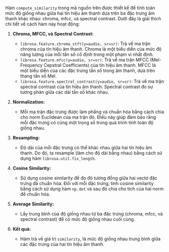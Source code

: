 Hàm `compute_similarity` trong mã nguồn trên được thiết kế để tính toán mức độ giống nhau giữa hai tín hiệu âm thanh dựa trên ba đặc trưng âm thanh khác nhau: chroma, mfcc, và spectral contrast. Dưới đây là giải thích chi tiết về cách hàm này hoạt động:

1. **Chroma, MFCC, và Spectral Contrast:**
    - `librosa.feature.chroma_stft(y=audio, sr=sr)`: Trả về ma trận chroma của tín hiệu âm thanh. Chroma là một biểu diễn của mức độ năng lượng của mỗi tần số cố định trong một phạm vi nhất định.
    - `librosa.feature.mfcc(y=audio, sr=sr)`: Trả về ma trận MFCC (Mel-Frequency Cepstral Coefficients) của tín hiệu âm thanh. MFCC là một biểu diễn của các đặc trưng tần số trong âm thanh, dựa trên thang tần số Mel.
    - `librosa.feature.spectral_contrast(y=audio, sr=sr)`: Trả về ma trận spectral contrast của tín hiệu âm thanh. Spectral contrast đo sự tương phản giữa các dải tần số khác nhau.

2. **Normalization:**
    - Mỗi ma trận đặc trưng được làm phẳng và chuẩn hóa bằng cách chia cho norm Euclidean của ma trận đó. Điều này giúp đảm bảo rằng mỗi đặc trưng có cùng một trọng số trong quá trình tính toán độ giống nhau.

3. **Resampling:**
    - Độ dài của mỗi đặc trưng có thể khác nhau giữa hai tín hiệu âm thanh. Do đó, ta resample (làm cho độ dài bằng nhau) bằng cách sử dụng hàm `librosa.util.fix_length`.

4. **Cosine Similarity:**
    - Sử dụng cosine similarity để đo độ tương đồng giữa hai vectơ đặc trưng đã chuẩn hóa. Đối với mỗi đặc trưng, tính cosine similarity bằng cách sử dụng hàm `np.dot` và sau đó chia cho tích của hai norm để chuẩn hóa.

5. **Average Similarity:**
    - Lấy trung bình của độ giống nhau từ ba đặc trưng (chroma, mfcc, và spectral contrast) để có mức độ giống nhau cuối cùng.

6. **Kết quả:**
    - Hàm trả về giá trị `similarity`, là mức độ giống nhau trung bình giữa các đặc trưng của hai tín hiệu âm thanh.
